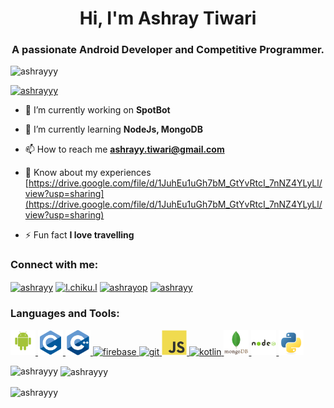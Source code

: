 <h1 align="center">Hi, I'm Ashray Tiwari</h1>
<h3 align="center">A passionate Android Developer and Competitive Programmer.</h3>

<p align="left"> <img src="https://komarev.com/ghpvc/?username=ashrayyy&label=Profile%20views&color=0e75b6&style=flat" alt="ashrayyy" /> </p>

<p align="left"> <a href="https://github.com/ryo-ma/github-profile-trophy"><img src="https://github-profile-trophy.vercel.app/?username=ashrayyy" alt="ashrayyy" /></a> </p>

- 🔭 I’m currently working on **SpotBot**

- 🌱 I’m currently learning **NodeJs, MongoDB**

- 📫 How to reach me **ashrayy.tiwari@gmail.com**

- 📄 Know about my experiences [https://drive.google.com/file/d/1JuhEu1uGh7bM_GtYvRtcI_7nNZ4YLyLl/view?usp=sharing](https://drive.google.com/file/d/1JuhEu1uGh7bM_GtYvRtcI_7nNZ4YLyLl/view?usp=sharing)

- ⚡ Fun fact **I love travelling**

<h3 align="left">Connect with me:</h3>
<p align="left">
<a href="https://linkedin.com/in/ashrayy" target="blank"><img align="center" src="https://raw.githubusercontent.com/rahuldkjain/github-profile-readme-generator/master/src/images/icons/Social/linked-in-alt.svg" alt="ashrayy" height="30" width="40" /></a>
<a href="https://instagram.com/l.chiku.l" target="blank"><img align="center" src="https://raw.githubusercontent.com/rahuldkjain/github-profile-readme-generator/master/src/images/icons/Social/instagram.svg" alt="l.chiku.l" height="30" width="40" /></a>
<a href="https://www.codechef.com/users/ashrayop" target="blank"><img align="center" src="https://cdn.jsdelivr.net/npm/simple-icons@3.1.0/icons/codechef.svg" alt="ashrayop" height="30" width="40" /></a>
<a href="https://codeforces.com/profile/ashrayy" target="blank"><img align="center" src="https://raw.githubusercontent.com/rahuldkjain/github-profile-readme-generator/master/src/images/icons/Social/codeforces.svg" alt="ashrayy" height="30" width="40" /></a>
</p>

<h3 align="left">Languages and Tools:</h3>
<p align="left"> <a href="https://developer.android.com" target="_blank" rel="noreferrer"> <img src="https://raw.githubusercontent.com/devicons/devicon/master/icons/android/android-original-wordmark.svg" alt="android" width="40" height="40"/> </a> <a href="https://www.cprogramming.com/" target="_blank" rel="noreferrer"> <img src="https://raw.githubusercontent.com/devicons/devicon/master/icons/c/c-original.svg" alt="c" width="40" height="40"/> </a> <a href="https://www.w3schools.com/cpp/" target="_blank" rel="noreferrer"> <img src="https://raw.githubusercontent.com/devicons/devicon/master/icons/cplusplus/cplusplus-original.svg" alt="cplusplus" width="40" height="40"/> </a> <a href="https://firebase.google.com/" target="_blank" rel="noreferrer"> <img src="https://www.vectorlogo.zone/logos/firebase/firebase-icon.svg" alt="firebase" width="40" height="40"/> </a> <a href="https://git-scm.com/" target="_blank" rel="noreferrer"> <img src="https://www.vectorlogo.zone/logos/git-scm/git-scm-icon.svg" alt="git" width="40" height="40"/> </a> <a href="https://developer.mozilla.org/en-US/docs/Web/JavaScript" target="_blank" rel="noreferrer"> <img src="https://raw.githubusercontent.com/devicons/devicon/master/icons/javascript/javascript-original.svg" alt="javascript" width="40" height="40"/> </a> <a href="https://kotlinlang.org" target="_blank" rel="noreferrer"> <img src="https://www.vectorlogo.zone/logos/kotlinlang/kotlinlang-icon.svg" alt="kotlin" width="40" height="40"/> </a> <a href="https://www.mongodb.com/" target="_blank" rel="noreferrer"> <img src="https://raw.githubusercontent.com/devicons/devicon/master/icons/mongodb/mongodb-original-wordmark.svg" alt="mongodb" width="40" height="40"/> </a> <a href="https://nodejs.org" target="_blank" rel="noreferrer"> <img src="https://raw.githubusercontent.com/devicons/devicon/master/icons/nodejs/nodejs-original-wordmark.svg" alt="nodejs" width="40" height="40"/> </a> <a href="https://www.python.org" target="_blank" rel="noreferrer"> <img src="https://raw.githubusercontent.com/devicons/devicon/master/icons/python/python-original.svg" alt="python" width="40" height="40"/> </a> </p>

<p><img align="left" src="https://github-readme-stats.vercel.app/api/top-langs?username=ashrayyy&show_icons=true&locale=en&layout=compact" alt="ashrayyy" /></p>

<p>&nbsp;<img align="center" src="https://github-readme-stats.vercel.app/api?username=ashrayyy&show_icons=true&locale=en" alt="ashrayyy" /></p>

<p><img align="center" src="https://github-readme-streak-stats.herokuapp.com/?user=ashrayyy&" alt="ashrayyy" /></p>
